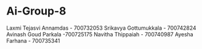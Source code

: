 # Ai-Group-8
Laxmi Tejasvi Annamdas - 700732053
Srikavya Gottumukkala - 700742824
Avinash Goud Parkala -700725175
Navitha Thippaiah - 700740987
Ayesha Farhana - 700735341
